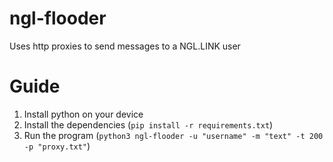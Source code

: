 # ngl-flooder
Uses http proxies to send messages to a NGL.LINK user
# Guide
1. Install python on your device
2. Install the dependencies (`pip install -r requirements.txt`)
3. Run the program (`python3 ngl-flooder -u "username" -m "text" -t 200 -p "proxy.txt"`)
